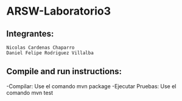 # ARSW-Laboratorio3

## Integrantes:
  ```
  Nicolas Cardenas Chaparro
  Daniel Felipe Rodriguez Villalba
  ```
## Compile and run instructions:

  -Compilar: Use el comando mvn package
  -Ejecutar Pruebas: Use el comando mvn test
  
